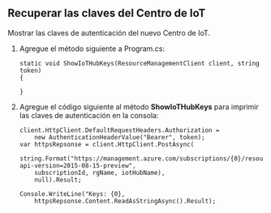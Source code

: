 ## Recuperar las claves del Centro de IoT

Mostrar las claves de autenticación del nuevo Centro de IoT.

1. Agregue el método siguiente a Program.cs:

    ```
    static void ShowIoTHubKeys(ResourceManagementClient client, string token)
    {
    
    }
    ```

2. Agregue el código siguiente al método **ShowIoTHubKeys** para imprimir las claves de autenticación en la consola:

    ```
    client.HttpClient.DefaultRequestHeaders.Authorization = 
        new AuthenticationHeaderValue("Bearer", token);
    var httpsRepsonse = client.HttpClient.PostAsync(
        string.Format("https://management.azure.com/subscriptions/{0}/resourcegroups/{1}/providers/Microsoft.devices/IotHubs/{2}/listKeys?api-version=2015-08-15-preview", 
        subscriptionId, rgName, iotHubName),
        null).Result;
    
    Console.WriteLine("Keys: {0}, 
        httpsRepsonse.Content.ReadAsStringAsync().Result);
    ```

<!---HONumber=AcomDC_1203_2015-->